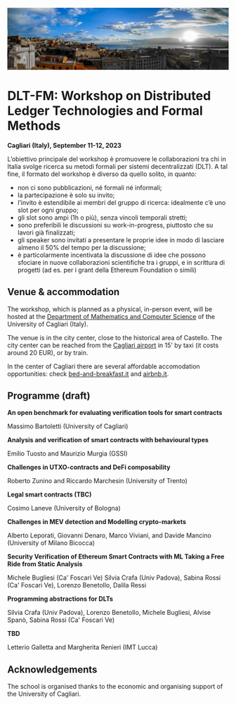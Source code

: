 ![image](intro-bg.jpg)

# DLT-FM: Workshop on Distributed Ledger Technologies and Formal Methods

**Cagliari (Italy), September 11-12, 2023**

L’obiettivo principale del workshop è promuovere le collaborazioni tra chi in Italia svolge ricerca su metodi formali per sistemi decentralizzati (DLT). A tal fine, il formato del workshop è diverso da quello solito, in quanto:
- non ci sono pubblicazioni, né formali né informali;
- la partecipazione è solo su invito;
- l’invito è estendibile ai membri del gruppo di ricerca: idealmente c’è uno slot per ogni gruppo;
- gli slot sono ampi (1h o più), senza vincoli temporali stretti;
- sono preferibili le discussioni su work-in-progress, piuttosto che su lavori già finalizzati;
- gli speaker sono invitati a presentare le proprie idee in modo di lasciare almeno il 50% del tempo per la discussione;
- è particolarmente incentivata la discussione di idee che possono sfociare in nuove collaborazioni scientifiche tra i gruppi, e in scrittura di progetti (ad es. per i grant della Ethereum Foundation o simili)

## Venue & accommodation

The workshop, which is planned as a physical, in-person event, will be hosted at the [Department of Mathematics and Computer Science](https://goo.gl/maps/jjzgXGtSLtVBSrDu9) of the University of Cagliari (Italy).

The venue is in the city center, close to the historical area of Castello. 
The city center can be reached from the [Cagliari airport](http://www.sogaer.it/it) in 15' by taxi (it costs around 20 EUR), or by train.

In the center of Cagliari there are several affordable accomodation opportunities: check [bed-and-breakfast.it](https://www.bed-and-breakfast.it/lista_strutture_ur.cfm?locale=it&zona=Castello&citta=Cagliari&idregione=14) and
[airbnb.it](https://www.airbnb.it/rooms/6619495?source_impression_id=p3_1688053073_kJI5XWcXBEsz1r%2B1).


## Programme (draft)

**An open benchmark for evaluating verification tools for smart contracts**

Massimo Bartoletti (University of Cagliari)

**Analysis and verification of smart contracts with behavioural types**

Emilio Tuosto and Maurizio Murgia (GSSI)

**Challenges in UTXO-contracts and DeFi composability**

Roberto Zunino and Riccardo Marchesin (University of Trento)

**Legal smart contracts (TBC)**

Cosimo Laneve (University of Bologna)

**Challenges in MEV detection and Modelling crypto-markets**

Alberto Leporati, Giovanni Denaro, Marco Viviani, and Davide Mancino (University of Milano Bicocca)

**Security Verification of Ethereum Smart Contracts with ML Taking a Free Ride from Static Analysis**

Michele Bugliesi (Ca' Foscari Ve) Silvia Crafa (Univ Padova), Sabina Rossi (Ca' Foscari Ve), Lorenzo Benetollo, Dalila Ressi

**Programming abstractions for DLTs**

Silvia Crafa (Univ Padova), Lorenzo Benetollo, Michele Bugliesi, Alvise Spanò, Sabina Rossi  (Ca' Foscari Ve)

**TBD**

Letterio Galletta and Margherita Renieri (IMT Lucca)


## Acknowledgements

The school is organised thanks to the economic and organising support of the University of Cagliari.
